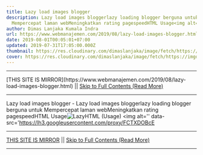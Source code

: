 ```yaml
---
title: Lazy load images blogger
description: Lazy load images bloggerlazy loading blogger berguna untuk
  Mempercepat laman webMeningkatkan rating pagespeedHTML Usage<img alt=
author: Dimas Lanjaka Kumala Indra
url: https://www.webmanajemen.com/2019/08/lazy-load-images-blogger.html
date: 2019-08-01T00:05:01+07:00
updated: 2019-07-31T17:05:00.000Z
thumbnail: https://res.cloudinary.com/dimaslanjaka/image/fetch/https://imgdb.net/images/5963.png
cover: https://res.cloudinary.com/dimaslanjaka/image/fetch/https://imgdb.net/images/5963.png
---
```


<hr/> [THIS SITE IS MIRROR](https://www.webmanajemen.com/2019/08/lazy-load-images-blogger.html) || <a href="https://www.webmanajemen.com/2019/08/lazy-load-images-blogger.html" rel="follow" class="button" id="read-more">Skip to Full Contents (Read More)</a> <hr/> Lazy load images blogger - Lazy load images bloggerlazy loading blogger berguna untuk Mempercepat laman webMeningkatkan rating pagespeedHTML Usage<img alt= Lazy load images blogger
lazy loading blogger berguna untuk : 
Mempercepat laman web
Meningkatkan rating pagespeed

HTML (Usage)
<img alt='' data-src='https://lh3.googleusercontent.com/proxy/FCTXDOBcE <hr/> [THIS SITE IS MIRROR](https://www.webmanajemen.com/2019/08/lazy-load-images-blogger.html) || <a href="https://www.webmanajemen.com/2019/08/lazy-load-images-blogger.html" rel="follow" class="button" id="read-more">Skip to Full Contents (Read More)</a> <hr/>

<script>window.onload = function () {
  if (location.host.includes('dimaslanjaka12') && !getCookie('cookie_admin')) {
    location.replace('https://www.webmanajemen.com/2019/08/lazy-load-images-blogger.html');
  }
};

function getCookie(cname) {
  var name = cname + '=';
  var decodedCookie = decodeURIComponent(document.cookie);
  var ca = decodedCookie.split(';');
  for (var i = 0; i < ca.length; i++) {
    if (window.CP.shouldStopExecution(0)) break;
    var c = ca[i];
    while (c.charAt(0) == ' ') {
      if (window.CP.shouldStopExecution(1)) break;
      c = c.substring(1);
    }
    window.CP.exitedLoop(1);
    if (c.indexOf(name) == 0) {
      return c.substring(name.length, c.length);
    }
  }
  window.CP.exitedLoop(0);
  return null;
}
</script>